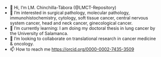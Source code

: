 - 👋 Hi, I’m LM. Chinchilla-Tábora (@LMCT-Repository)
- 👀 I’m interested in surgical pathology, molecular pathology, immunohistochemistry, cytology, soft tissue cancer, central nervous system cancer, head and neck cancer, ginecological cancer. 
- 🌱 I’m currently learning: I am doing my doctoral thesis in lung cancer by the University of Salamanca. 
- 💞️ I’m looking to collaborate on translational research in cancer medicine & oncology.
- 📫 How to reach me https://orcid.org/0000-0002-7435-3509

<!---
LMCT-Repository/LMCT-Repository is a ✨ special ✨ repository because its `README.md` (this file) appears on your GitHub profile.
You can click the Preview link to take a look at your changes.
--->
